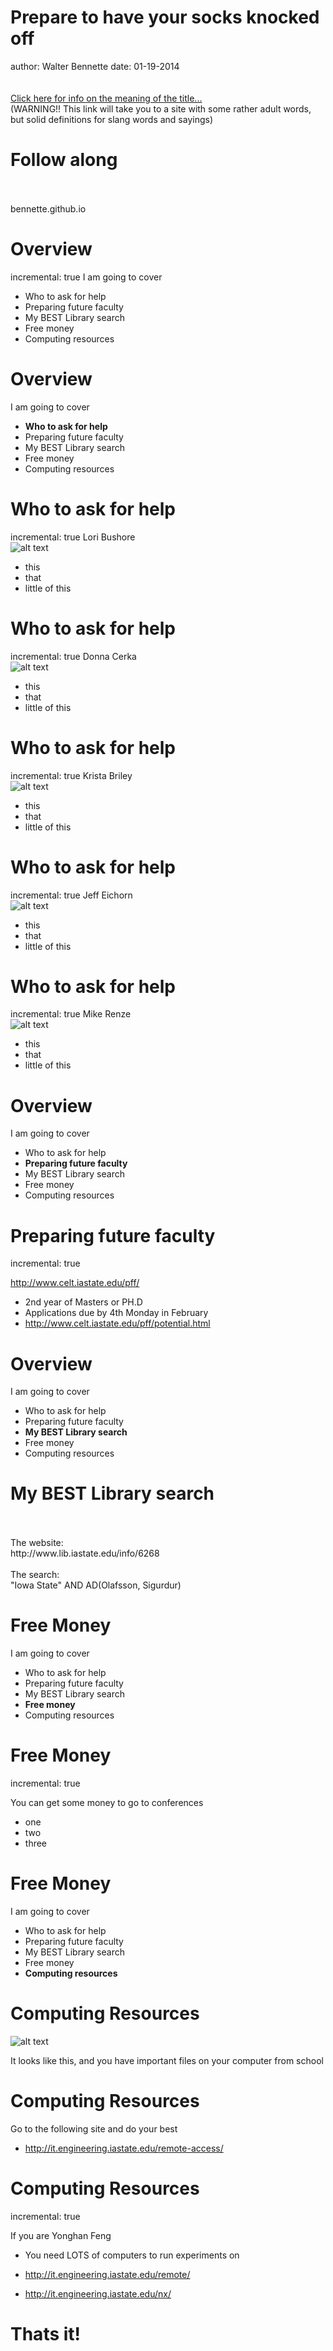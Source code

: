 Prepare to have your socks knocked off 
========================================================
author: Walter Bennette
date: 01-19-2014 
<br>
<br>
<br>
[Click here for info on the meaning of the title...](http://www.urbandictionary.com/define.php?term=Knocks%20your%20socks%20off)
<br>
(WARNING!! This link will take you to a site with some rather adult words, but solid definitions for slang words and sayings)

Follow along
====================
<br>
<br>
bennette.github.io

Overview
========================================================
incremental: true
I am going to cover

- Who to ask for help
- Preparing future faculty
- My BEST Library search
- Free money
- Computing resources

Overview
========================================================
I am going to cover

- **Who to ask for help**
- Preparing future faculty
- My BEST Library search
- Free money
- Computing resources

Who to ask for help
========================================================
incremental: true
Lori Bushore
<br>
![alt text][id10]

[id10]:http://bennette.github.io/presentations/IE312/IE312_applications-figure/sales-1-300x199.jpg "Initial Solution"

- this
- that
- little of this

Who to ask for help
========================================================
incremental: true
Donna Cerka
<br>
![alt text][id10]

[id10]:http://bennette.github.io/presentations/IE312/IE312_applications-figure/sales-1-300x199.jpg "Initial Solution"

- this
- that
- little of this

Who to ask for help
========================================================
incremental: true
Krista Briley
<br>
![alt text][id10]

[id10]:http://bennette.github.io/presentations/IE312/IE312_applications-figure/sales-1-300x199.jpg "Initial Solution"

- this
- that
- little of this

Who to ask for help
========================================================
incremental: true
Jeff Eichorn
<br>
![alt text][id10]

[id10]:http://bennette.github.io/presentations/IE312/IE312_applications-figure/sales-1-300x199.jpg "Initial Solution"

- this
- that
- little of this

Who to ask for help
========================================================
incremental: true
Mike Renze
<br>
![alt text][id10]

[id10]:http://bennette.github.io/presentations/IE312/IE312_applications-figure/sales-1-300x199.jpg "Initial Solution"

- this
- that
- little of this

Overview
========================================================
I am going to cover

- Who to ask for help
- **Preparing future faculty**
- My BEST Library search
- Free money
- Computing resources

Preparing future faculty
==========================
incremental: true

http://www.celt.iastate.edu/pff/

- 2nd year of Masters or PH.D
- Applications due by 4th Monday in February
- http://www.celt.iastate.edu/pff/potential.html


Overview
========================================================
I am going to cover

- Who to ask for help
- Preparing future faculty
- **My BEST Library search**
- Free money
- Computing resources

My BEST Library search
========================
<br>
<br>
The website:
<br>
http://www.lib.iastate.edu/info/6268
<br>
<br>
The search:
<br>
"Iowa State" AND AD(Olafsson, Sigurdur)

Free Money
========================================================
I am going to cover

- Who to ask for help
- Preparing future faculty
- My BEST Library search
- **Free money**
- Computing resources

Free Money
============================
incremental: true

You can get some money to go to conferences

- one
- two
- three

Free Money
========================================================
I am going to cover

- Who to ask for help
- Preparing future faculty
- My BEST Library search
- Free money
- **Computing resources**

Computing Resources
=======================================

![alt text][id10]

[id10]:http://bennette.github.io/presentations/IE312/IE312_applications-figure/sales-1-300x199.jpg "Initial Solution"

It looks like this, and you have important files on your computer from school

Computing Resources
=======================================

Go to the following site and do your best

- http://it.engineering.iastate.edu/remote-access/
 
Computing Resources
=======================================
incremental: true

If you are Yonghan Feng

- You need LOTS of computers to run experiments on

- http://it.engineering.iastate.edu/remote/
- http://it.engineering.iastate.edu/nx/

Thats it!
===================
